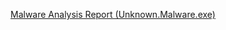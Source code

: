 [Malware Analysis Report (Unknown.Malware.exe)](https://github.com/sapan322/Raman-Cybersecurity-Portfolio/blob/main/Malware%20Development%20&%20Analysis/Malware%20Analysis/Reports/%231_Basic_malware_analysis_report(Unknown.Malware.exe).md#malware-analysis-report-unknownmalwareexe) 
